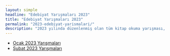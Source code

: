 ```yaml
---
layout: simple
headline: "Edebiyat Yarışmaları 2023"
title: "Edebiyat Yarışmaları 2023"
permalink: "2023-edebiyat-yarismalari/"
description: "2023 yılında düzenlenmiş olan tüm kitap okuma yarışması, şiir yarışması, senaryo yarışması ve diğer edebiyat yarışmalarını bu sayfadan ay-ay görüntüleyebilirsiniz."
---
```


<ul class='nav flex-column'>
   <li class='nav-item'><a class='nav-link' href='/ocak-2023-yarismalar/'>Ocak 2023 Yarışmaları</a></li>
   <li class='nav-item'><a class='nav-link' href='/subat-2023-yarismalar/'>Şubat 2023 Yarışmaları</a></li>
</ul>